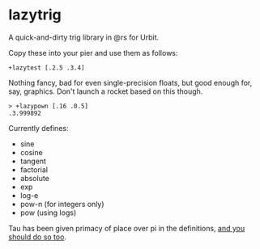 # lazytrig

A quick-and-dirty trig library in @rs for Urbit.

Copy these into your pier and use them as follows:

    +lazytest [.2.5 .3.4]

Nothing fancy, bad for even single-precision floats, but good enough for, say, graphics.  Don't launch a rocket based on this though.

    > +lazypown [.16 .0.5]
    .3.999892

Currently defines:

- sine
- cosine
- tangent
- factorial
- absolute
- exp
- log-e
- pow-n (for integers only)
- pow (using logs)

Tau has been given primacy of place over pi in the definitions, [and you should do so too](https://tauday.com/tau-manifesto).
